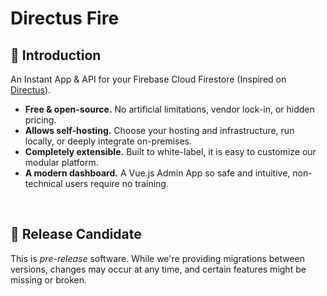 # Directus Fire

## 🐰 Introduction

An Instant App &amp; API for your Firebase Cloud Firestore (Inspired on [Directus](https://directus.io/)).

- **Free & open-source.** No artificial limitations, vendor lock-in, or hidden pricing.
- **Allows self-hosting.** Choose your hosting and infrastructure, run locally, or deeply integrate on-premises.
- **Completely extensible.** Built to white-label, it is easy to customize our modular platform.
- **A modern dashboard.** A Vue.js Admin App so safe and intuitive, non-technical users require no training.

<br>

## 🚧 Release Candidate

This is _pre-release_ software. While we're providing migrations between versions, changes may occur at any time, and
certain features might be missing or broken.
